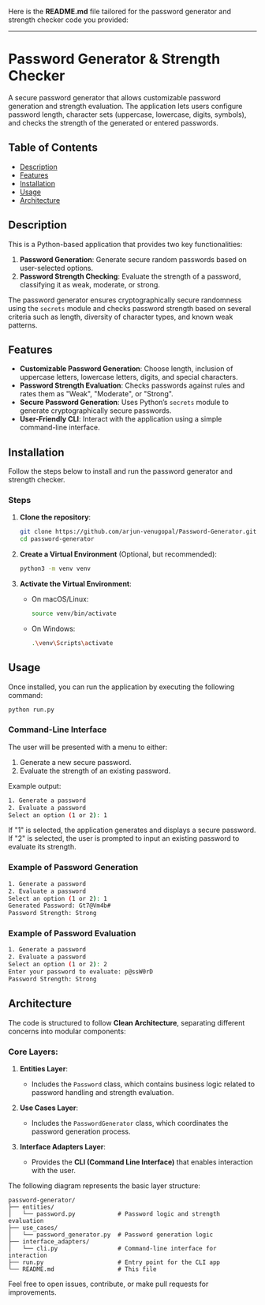 Here is the **README.md** file tailored for the password generator and strength checker code you provided:

---

# Password Generator & Strength Checker

A secure password generator that allows customizable password generation and strength evaluation. The application lets users configure password length, character sets (uppercase, lowercase, digits, symbols), and checks the strength of the generated or entered passwords.

## Table of Contents
- [Description](#description)
- [Features](#features)
- [Installation](#installation)
- [Usage](#usage)
- [Architecture](#architecture)

## Description

This is a Python-based application that provides two key functionalities:
1. **Password Generation**: Generate secure random passwords based on user-selected options.
2. **Password Strength Checking**: Evaluate the strength of a password, classifying it as weak, moderate, or strong.

The password generator ensures cryptographically secure randomness using the `secrets` module and checks password strength based on several criteria such as length, diversity of character types, and known weak patterns.

## Features

- **Customizable Password Generation**: Choose length, inclusion of uppercase letters, lowercase letters, digits, and special characters.
- **Password Strength Evaluation**: Checks passwords against rules and rates them as "Weak", "Moderate", or "Strong".
- **Secure Password Generation**: Uses Python’s `secrets` module to generate cryptographically secure passwords.
- **User-Friendly CLI**: Interact with the application using a simple command-line interface.

## Installation

Follow the steps below to install and run the password generator and strength checker.

### Steps

1. **Clone the repository**:

   ```bash
   git clone https://github.com/arjun-venugopal/Password-Generator.git
   cd password-generator
   ```

2. **Create a Virtual Environment** (Optional, but recommended):

   ```bash
   python3 -m venv venv
   ```

3. **Activate the Virtual Environment**:
   - On macOS/Linux:
     ```bash
     source venv/bin/activate
     ```
   - On Windows:
     ```bash
     .\venv\Scripts\activate
     ```


## Usage

Once installed, you can run the application by executing the following command:

```bash
python run.py
```

### Command-Line Interface

The user will be presented with a menu to either:
1. Generate a new secure password.
2. Evaluate the strength of an existing password.

Example output:
```bash
1. Generate a password
2. Evaluate a password
Select an option (1 or 2): 1
```

If "1" is selected, the application generates and displays a secure password. If "2" is selected, the user is prompted to input an existing password to evaluate its strength.

### Example of Password Generation

```bash
1. Generate a password
2. Evaluate a password
Select an option (1 or 2): 1
Generated Password: Gt7@Vm4b#
Password Strength: Strong
```

### Example of Password Evaluation

```bash
1. Generate a password
2. Evaluate a password
Select an option (1 or 2): 2
Enter your password to evaluate: p@ssW0rD
Password Strength: Strong
```

## Architecture

The code is structured to follow **Clean Architecture**, separating different concerns into modular components:

### Core Layers:
1. **Entities Layer**:
   - Includes the `Password` class, which contains business logic related to password handling and strength evaluation.

2. **Use Cases Layer**:
   - Includes the `PasswordGenerator` class, which coordinates the password generation process.

3. **Interface Adapters Layer**:
   - Provides the **CLI (Command Line Interface)** that enables interaction with the user.

The following diagram represents the basic layer structure:

```
password-generator/
├── entities/
│   └── password.py            # Password logic and strength evaluation
├── use_cases/
│   └── password_generator.py  # Password generation logic
├── interface_adapters/
│   └── cli.py                 # Command-line interface for interaction
├── run.py                     # Entry point for the CLI app
└── README.md                  # This file
```



Feel free to open issues, contribute, or make pull requests for improvements.

